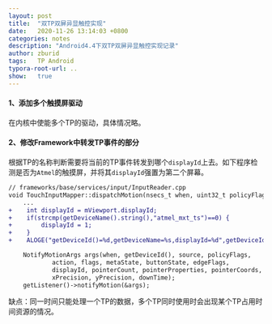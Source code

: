 ```yaml
---
layout: post
title:  "双TP双屏异显触控实现"
date:   2020-11-26 13:14:03 +0800
categories: notes
description: "Android4.4下双TP双屏异显触控实现记录"
author: zburid
tags:   TP Android
typora-root-url: ..
show:   true
---
```


#### 1、添加多个触摸屏驱动

在内核中使能多个TP的驱动，具体情况略。

#### 2、修改Framework中转发TP事件的部分

根据TP的名称判断需要将当前的TP事件转发到哪个`displayId`上去。如下程序检测是否为`Atmel`的触摸屏，并将其`displayId`强置为第二个屏幕。

```diff
// frameworks/base/services/input/InputReader.cpp
void TouchInputMapper::dispatchMotion(nsecs_t when, uint32_t policyFlags, uint32_t source,
    ...
+    int displayId = mViewport.displayId;
+    if(strcmp(getDeviceName().string(),"atmel_mxt_ts")==0) {
+        displayId = 1;
+    }
+    ALOGE("getDeviceId()=%d,getDeviceName=%s,displayId=%d",getDeviceId(),getDeviceName().string(),displayId);

    NotifyMotionArgs args(when, getDeviceId(), source, policyFlags,
            action, flags, metaState, buttonState, edgeFlags,
            displayId, pointerCount, pointerProperties, pointerCoords,
            xPrecision, yPrecision, downTime);
    getListener()->notifyMotion(&args);
```

缺点：同一时间只能处理一个TP的数据，多个TP同时使用时会出现某个TP占用时间资源的情况。

